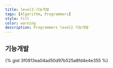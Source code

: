 ```yaml
---
title: level2-기능개발
tags: [Algorithm, Programmers]
style: fill
color: warning
description: Programmers level2 기능개발
---
```



## 기능개발

{% gist 3f0913ea04ad50d97b525a8fd4e4e355 %}
